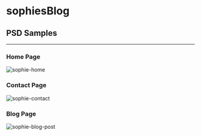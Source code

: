 # sophiesBlog

## PSD Samples
---
### Home Page
![sophie-home](https://github.com/anya-uwu/sophiesBlog/assets/98559866/2f1e0c15-9605-432d-a0e3-63758965be44)

### Contact Page
![sophie-contact](https://github.com/anya-uwu/sophiesBlog/assets/98559866/a4e52656-3f6e-4246-9869-ec77766edeba)

### Blog Page
![sophie-blog-post](https://github.com/anya-uwu/sophiesBlog/assets/98559866/a1526aab-d699-4dec-a97f-5046360761f7)
